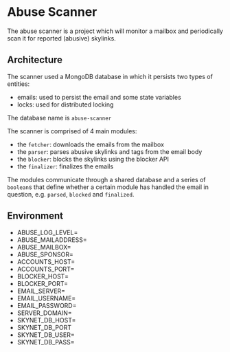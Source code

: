 # Abuse Scanner

The abuse scanner is a project which will monitor a mailbox and periodically
scan it for reported (abusive) skylinks.

## Architecture

The scanner used a MongoDB database in which it persists two types of entities:
- emails: used to persist the email and some state variables
- locks: used for distributed locking

The database name is `abuse-scanner`
  
The scanner is comprised of 4 main modules:
- the `fetcher`: downloads the emails from the mailbox
- the `parser`: parses abusive skylinks and tags from the email body
- the `blocker`: blocks the skylinks using the blocker API
- the `finalizer`: finalizes the emails

The modules communicate through a shared database and a series of `boolean`s
that define whether a certain module has handled the email in question, e.g.
`parsed`, `blocked` and `finalized`.

## Environment

- ABUSE_LOG_LEVEL=
- ABUSE_MAILADDRESS=
- ABUSE_MAILBOX=
- ABUSE_SPONSOR=
- ACCOUNTS_HOST=
- ACCOUNTS_PORT=
- BLOCKER_HOST=
- BLOCKER_PORT=
- EMAIL_SERVER=
- EMAIL_USERNAME=
- EMAIL_PASSWORD=
- SERVER_DOMAIN=
- SKYNET_DB_HOST=
- SKYNET_DB_PORT
- SKYNET_DB_USER=
- SKYNET_DB_PASS=
